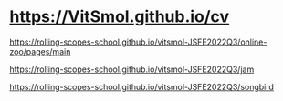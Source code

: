 
# https://VitSmol.github.io/cv

https://rolling-scopes-school.github.io/vitsmol-JSFE2022Q3/online-zoo/pages/main

https://rolling-scopes-school.github.io/vitsmol-JSFE2022Q3/jam

https://rolling-scopes-school.github.io/vitsmol-JSFE2022Q3/songbird

